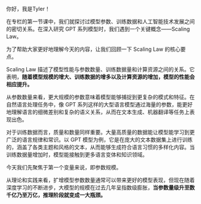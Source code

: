 你好，我是Tyler！

在专栏的第一节课中，我们就探讨过模型参数、训练数据和人工智能技术发展之间的密切关系。在深入研究 GPT 系列模型时，我们遇到一个关键概念——Scaling Law。

为了帮助大家更好地理解今天的内容，让我们回顾一下 Scaling Law 的核心要点。

Scaling Law 描述了模型性能与参数数量、训练数据量和计算资源之间的关系。它表明，**随着模型规模的增大、训练数据的增多以及计算资源的增加，模型的性能会相应提升。**

从参数数量来看，更大规模的参数意味着模型能够捕捉到更复杂的模式和特征。在自然语言处理任务中，像 GPT 系列这样的大型语言模型通过海量的参数，能更好地理解语言的细微差别和复杂的语义关系，从而在文本生成、机器翻译等任务上表现出色。

对于训练数据而言，质量和数量同样重要。大量高质量的数据能让模型能学习到更广泛的语言规律和常识。以 GPT 模型为例，它是在庞大的文本数据集上进行训练的，涵盖了各类主题和风格的文本，从而能够生成符合语言习惯的多样化内容。当训练数据量增加时，模型能接触到更多语言变体和知识领域。

今天我们先聚焦于第一个变量来说，即参数规模。

从理论和实践来看，扩增模型参数数量通常可以带来更好的模型表现，但现在随着深度学习的不断进步，大模型的规模在过去几年呈指数级膨胀，**当参数量级升至数千亿乃至万亿，推理阶段就变成一大瓶颈。**